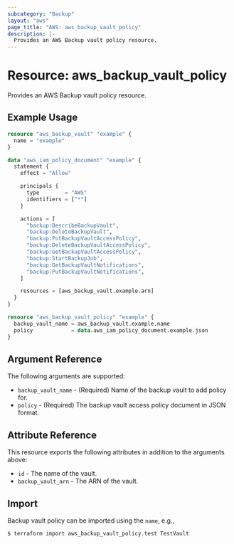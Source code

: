 ```yaml
---
subcategory: "Backup"
layout: "aws"
page_title: "AWS: aws_backup_vault_policy"
description: |-
  Provides an AWS Backup vault policy resource.
---
```


# Resource: aws_backup_vault_policy

Provides an AWS Backup vault policy resource.

## Example Usage

```terraform
resource "aws_backup_vault" "example" {
  name = "example"
}

data "aws_iam_policy_document" "example" {
  statement {
    effect = "Allow"

    principals {
      type        = "AWS"
      identifiers = ["*"]
    }

    actions = [
      "backup:DescribeBackupVault",
      "backup:DeleteBackupVault",
      "backup:PutBackupVaultAccessPolicy",
      "backup:DeleteBackupVaultAccessPolicy",
      "backup:GetBackupVaultAccessPolicy",
      "backup:StartBackupJob",
      "backup:GetBackupVaultNotifications",
      "backup:PutBackupVaultNotifications",
    ]

    resources = [aws_backup_vault.example.arn]
  }
}

resource "aws_backup_vault_policy" "example" {
  backup_vault_name = aws_backup_vault.example.name
  policy            = data.aws_iam_policy_document.example.json
}
```

## Argument Reference

The following arguments are supported:

* `backup_vault_name` - (Required) Name of the backup vault to add policy for.
* `policy` - (Required) The backup vault access policy document in JSON format.

## Attribute Reference

This resource exports the following attributes in addition to the arguments above:

* `id` - The name of the vault.
* `backup_vault_arn` - The ARN of the vault.

## Import

Backup vault policy can be imported using the `name`, e.g.,

```
$ terraform import aws_backup_vault_policy.test TestVault
```
